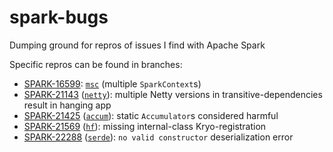 # spark-bugs
Dumping ground for repros of issues I find with Apache Spark

Specific repros can be found in branches:

- [SPARK-16599](https://issues.apache.org/jira/browse/SPARK-16599): [`msc`](https://github.com/ryan-williams/spark-bugs/tree/msc) (multiple `SparkContext`s)
- [SPARK-21143](https://issues.apache.org/jira/browse/SPARK-21143) ([`netty`](https://github.com/ryan-williams/spark-bugs/tree/netty)): multiple Netty versions in transitive-dependencies result in hanging app
- [SPARK-21425](https://issues.apache.org/jira/browse/SPARK-21425) ([`accum`](https://github.com/ryan-williams/spark-bugs/tree/accum)): static `Accumulator`s considered harmful
- [SPARK-21569](https://issues.apache.org/jira/browse/SPARK-21569) ([`hf`](https://github.com/ryan-williams/spark-bugs/tree/hf)): missing internal-class Kryo-registration
- [SPARK-22288](https://issues.apache.org/jira/browse/SPARK-22288) ([`serde`](https://github.com/ryan-williams/spark-bugs/tree/hf)): `no valid constructor` deserialization error
